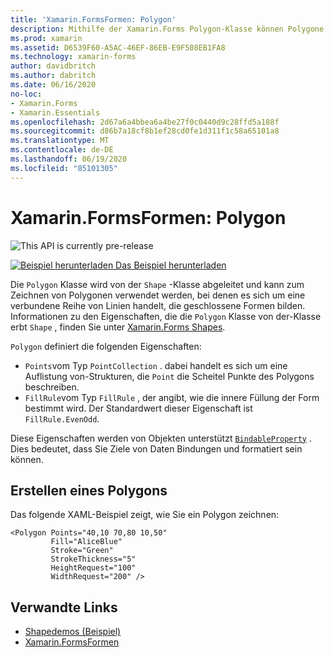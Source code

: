 ```yaml
---
title: 'Xamarin.FormsFormen: Polygon'
description: Mithilfe der Xamarin.Forms Polygon-Klasse können Polygone gezeichnet werden, bei denen es sich um eine verbundene Reihe von Linien handelt, die geschlossene Formen bilden.
ms.prod: xamarin
ms.assetid: D6539F60-A5AC-46EF-86EB-E9F508EB1FA8
ms.technology: xamarin-forms
author: davidbritch
ms.author: dabritch
ms.date: 06/16/2020
no-loc:
- Xamarin.Forms
- Xamarin.Essentials
ms.openlocfilehash: 2d67a6a4bbea6a4be27f0c0440d9c28ffd5a188f
ms.sourcegitcommit: d86b7a18cf8b1ef28cd0fe1d311f1c58a65101a8
ms.translationtype: MT
ms.contentlocale: de-DE
ms.lasthandoff: 06/19/2020
ms.locfileid: "85101305"
---
```

# <a name="xamarinforms-shapes-polygon"></a>Xamarin.FormsFormen: Polygon

![](~/media/shared/preview.png "This API is currently pre-release")

[![Beispiel herunterladen](~/media/shared/download.png) Das Beispiel herunterladen](https://github.com/xamarin/xamarin-forms-samples/tree/master/UserInterface/ShapesDemos/)

Die `Polygon` Klasse wird von der `Shape` -Klasse abgeleitet und kann zum Zeichnen von Polygonen verwendet werden, bei denen es sich um eine verbundene Reihe von Linien handelt, die geschlossene Formen bilden. Informationen zu den Eigenschaften, die die `Polygon` Klasse von der-Klasse erbt `Shape` , finden Sie unter [ Xamarin.Forms Shapes](index.md).

`Polygon` definiert die folgenden Eigenschaften:

- `Points`vom Typ `PointCollection` . dabei handelt es sich um eine Auflistung von-Strukturen, die `Point` die Scheitel Punkte des Polygons beschreiben.
- `FillRule`vom Typ `FillRule` , der angibt, wie die innere Füllung der Form bestimmt wird. Der Standardwert dieser Eigenschaft ist `FillRule.EvenOdd`.

Diese Eigenschaften werden von Objekten unterstützt [`BindableProperty`](xref:Xamarin.Forms.BindableProperty) . Dies bedeutet, dass Sie Ziele von Daten Bindungen und formatiert sein können.

## <a name="create-a-polygon"></a>Erstellen eines Polygons

Das folgende XAML-Beispiel zeigt, wie Sie ein Polygon zeichnen:

```xaml
<Polygon Points="40,10 70,80 10,50"
         Fill="AliceBlue"
         Stroke="Green"
         StrokeThickness="5"
         HeightRequest="100"
         WidthRequest="200" />
```

## <a name="related-links"></a>Verwandte Links

- [Shapedemos (Beispiel)](https://github.com/xamarin/xamarin-forms-samples/tree/master/UserInterface/ShapesDemos/)
- [Xamarin.FormsFormen](index.md)
